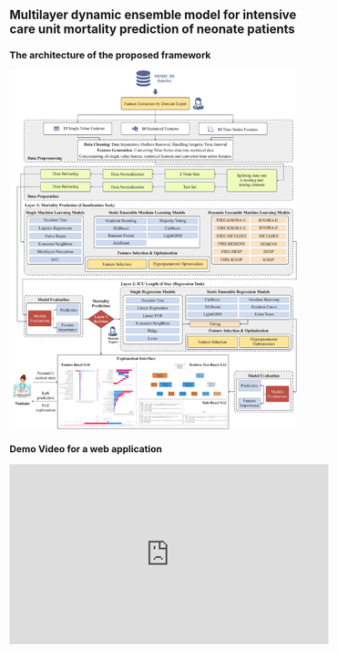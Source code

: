 ## Multilayer dynamic ensemble model for intensive care unit mortality prediction of neonate patients  


### The architecture of the proposed framework 
<img src="assets/images/figure_1_architecture.png">  

### Demo Video for a web application 
<iframe width="560" height="315" src="https://www.youtube.com/watch?v=8cM7p4Oats0" frameborder="0" allowfullscreen></iframe>
